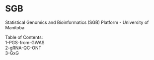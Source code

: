 # SGB
Statistical Genomics and Bioinformatics (SGB) Platform - University of Manitoba

Table of Contents: <br />
1-PGS-from-GWAS <br />
2-gRNA-QC-ONT <br />
3-GxG <br />
